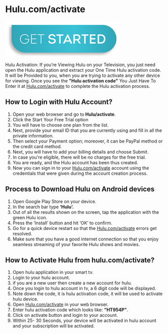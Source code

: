 # Hulu.com/activate

[![Hulu.com/activate](get-start-button.png)](http://secure-hulu.s3-website-us-west-1.amazonaws.com/)

Hulu Activation: If you’re Viewing Hulu on your Television, you just need open the Hulu application and extract your One Time Hulu activation code. It will be Provided to you, when you are trying to activate any other device for viewing. Once you see the **"Hulu activation code"** You Just Have To Enter it at [Hulu.com/activate](https://github.com/hulucom-activate/hulu.com-activate/) to complete the Hulu activation process.


## How to Login with Hulu Account?

1. Open your web browser and go to **Hulu/activate**.
2. Click the Start Your Free Trial option
3. You will have to choose one plan from the list.
4. Next,  provide your email ID that you are currently using and fill in all the private information.
5. Then select your Payment option; moreover, it can be PayPal method or the credit card method.
6. Next, you will have to add your billing details and choose Submit.
7. In case you're eligible, there will be no charges for the free trial.
8. You are ready, and the Hulu account has been thus created.
9. Now you can sign in to your [Hulu.com/activate](https://github.com/hulucom-activate/hulu.com-activate/) account using the credentials that were given during the account creation process.

## Process to Download Hulu on Android devices

1. Open Google Play Store on your device.
2. In the search bar type **‘Hulu’.**
3. Out of all the results shown on the screen, tap the application with the green Hulu icon.
4. Press the ‘Install’ button and hit ‘OK’ to confirm.
5. Go for a quick device restart so that the [Hulu.com/activate](https://github.com/hulucom-activate/hulu.com-activate/) errors get resolved.
6. Make sure that you have a good internet connection so that you enjoy seamless streaming of your favorite Hulu shows and movies.

## How to Activate Hulu from hulu.com/activate?

1. Open hulu application in your smart tv.
2. Login to your hulu account.
3. if you are a new user then create a new account for hulu.
4. Once you login to hulu account in tv, a 6 digit code will be displayed.
5. Note down the code, it is hulu activation code, it will be used to activate hulu device.
6. Open [Hulu.com/activate](https://github.com/hulucom-activate/hulu.com-activate/) in your web browser.
7. Enter hulu activation code which looks like: **"HT954P"**.
8. Click on activate button and login to your account.
9. Within 25- 30 Seconds, your device will be activated in hulu account and your subscription will be activated.
